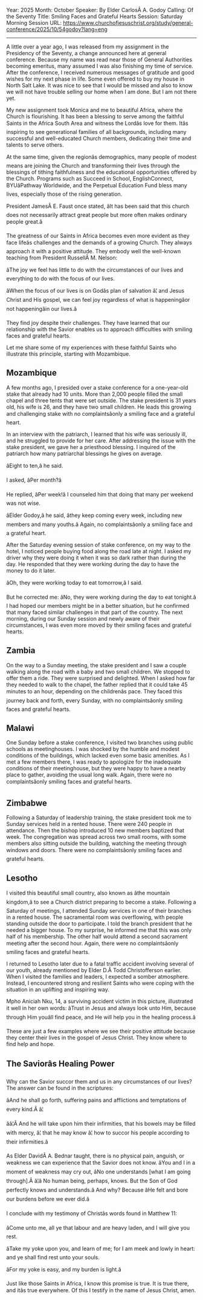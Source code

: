 Year: 2025
Month: October
Speaker: By Elder CarlosÂ A. Godoy
Calling: Of the Seventy
Title: Smiling Faces and Grateful Hearts
Session: Saturday Morning Session
URL: https://www.churchofjesuschrist.org/study/general-conference/2025/10/54godoy?lang=eng

---

A little over a year ago, I was released from my assignment in the Presidency of the Seventy, a change announced here at general conference. Because my name was read near those of General Authorities becoming emeritus, many assumed I was also finishing my time of service. After the conference, I received numerous messages of gratitude and good wishes for my next phase in life. Some even offered to buy my house in North Salt Lake. It was nice to see that I would be missed and also to know we will not have trouble selling our home when I am done. But I am not there yet.

My new assignment took Monica and me to beautiful Africa, where the Church is flourishing. It has been a blessing to serve among the faithful Saints in the Africa South Area and witness the Lordâs love for them. Itâs inspiring to see generational families of all backgrounds, including many successful and well-educated Church members, dedicating their time and talents to serve others.

At the same time, given the regionâs demographics, many people of modest means are joining the Church and transforming their lives through the blessings of tithing faithfulness and the educational opportunities offered by the Church. Programs such as Succeed in School, EnglishConnect, BYUâPathway Worldwide, and the Perpetual Education Fund bless many lives, especially those of the rising generation.

President JamesÂ E. Faust once stated, âIt has been said that this church does not necessarily attract great people but more often makes ordinary people great.â

The greatness of our Saints in Africa becomes even more evident as they face lifeâs challenges and the demands of a growing Church. They always approach it with a positive attitude. They embody well the well-known teaching from President RussellÂ M. Nelson:

âThe joy we feel has little to do with the circumstances of our lives and everything to do with the focus of our lives.

âWhen the focus of our lives is on Godâs plan of salvation â¦ and Jesus Christ and His gospel, we can feel joy regardless of what is happeningâor not happeningâin our lives.â

They find joy despite their challenges. They have learned that our relationship with the Savior enables us to approach difficulties with smiling faces and grateful hearts.

Let me share some of my experiences with these faithful Saints who illustrate this principle, starting with Mozambique.


## Mozambique

A few months ago, I presided over a stake conference for a one-year-old stake that already had 10 units. More than 2,000 people filled the small chapel and three tents that were set outside. The stake president is 31 years old, his wife is 26, and they have two small children. He leads this growing and challenging stake with no complaintsâonly a smiling face and a grateful heart.

In an interview with the patriarch, I learned that his wife was seriously ill, and he struggled to provide for her care. After addressing the issue with the stake president, we gave her a priesthood blessing. I inquired of the patriarch how many patriarchal blessings he gives on average.

âEight to ten,â he said.

I asked, âPer month?â

He replied, âPer week!â I counseled him that doing that many per weekend was not wise.

âElder Godoy,â he said, âthey keep coming every week, including new members and many youths.â Again, no complaintsâonly a smiling face and a grateful heart.

After the Saturday evening session of stake conference, on my way to the hotel, I noticed people buying food along the road late at night. I asked my driver why they were doing it when it was so dark rather than during the day. He responded that they were working during the day to have the money to do it later.

âOh, they were working today to eat tomorrow,â I said.

But he corrected me: âNo, they were working during the day to eat tonight.â I had hoped our members might be in a better situation, but he confirmed that many faced similar challenges in that part of the country. The next morning, during our Sunday session and newly aware of their circumstances, I was even more moved by their smiling faces and grateful hearts.


## Zambia

On the way to a Sunday meeting, the stake president and I saw a couple walking along the road with a baby and two small children. We stopped to offer them a ride. They were surprised and delighted. When I asked how far they needed to walk to the chapel, the father replied that it could take 45 minutes to an hour, depending on the childrenâs pace. They faced this journey back and forth, every Sunday, with no complaintsâonly smiling faces and grateful hearts.


## Malawi

One Sunday before a stake conference, I visited two branches using public schools as meetinghouses. I was shocked by the humble and modest conditions of the buildings, which lacked even some basic amenities. As I met a few members there, I was ready to apologize for the inadequate conditions of their meetinghouse, but they were happy to have a nearby place to gather, avoiding the usual long walk. Again, there were no complaintsâonly smiling faces and grateful hearts.


## Zimbabwe

Following a Saturday of leadership training, the stake president took me to Sunday services held in a rented house. There were 240 people in attendance. Then the bishop introduced 10 new members baptized that week. The congregation was spread across two small rooms, with some members also sitting outside the building, watching the meeting through windows and doors. There were no complaintsâonly smiling faces and grateful hearts.


## Lesotho

I visited this beautiful small country, also known as âthe mountain kingdom,â to see a Church district preparing to become a stake. Following a Saturday of meetings, I attended Sunday services in one of their branches in a rented house. The sacramental room was overflowing, with people standing outside the door to participate. I told the branch president that he needed a bigger house. To my surprise, he informed me that this was only half of his membership. The other half would attend a second sacrament meeting after the second hour. Again, there were no complaintsâonly smiling faces and grateful hearts.

I returned to Lesotho later due to a fatal traffic accident involving several of our youth, already mentioned by Elder D.Â Todd Christofferson earlier. When I visited the families and leaders, I expected a somber atmosphere. Instead, I encountered strong and resilient Saints who were coping with the situation in an uplifting and inspiring way.

Mpho Aniciah Nku, 14, a surviving accident victim in this picture, illustrated it well in her own words: âTrust in Jesus and always look unto Him, because through Him youâll find peace, and He will help you in the healing process.â

These are just a few examples where we see their positive attitude because they center their lives in the gospel of Jesus Christ. They know where to find help and hope.


## The Saviorâs Healing Power

Why can the Savior succor them and us in any circumstances of our lives? The answer can be found in the scriptures:

âAnd he shall go forth, suffering pains and afflictions and temptations of every kind.Â â¦

ââ¦Â And he will take upon him their infirmities, that his bowels may be filled with mercy, â¦ that he may know â¦ how to succor his people according to their infirmities.â

As Elder DavidÂ A. Bednar taught, there is no physical pain, anguish, or weakness we can experience that the Savior does not know. âYou and I in a moment of weakness may cry out, âNo one understands [what I am going through].Â â¦â No human being, perhaps, knows. But the Son of God perfectly knows and understands.â And why? Because âHe felt and bore our burdens before we ever did.â

I conclude with my testimony of Christâs words found in Matthew 11:

âCome unto me, all ye that labour and are heavy laden, and I will give you rest.

âTake my yoke upon you, and learn of me; for I am meek and lowly in heart: and ye shall find rest unto your souls.

âFor my yoke is easy, and my burden is light.â

Just like those Saints in Africa, I know this promise is true. It is true there, and itâs true everywhere. Of this I testify in the name of Jesus Christ, amen.